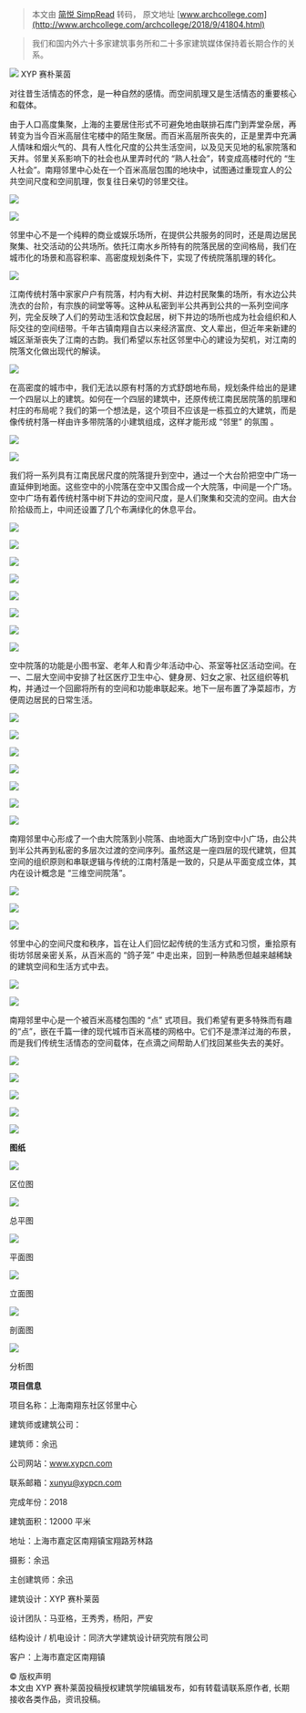 > 本文由 [简悦 SimpRead](http://ksria.com/simpread/) 转码， 原文地址 [www.archcollege.com](http://www.archcollege.com/archcollege/2018/9/41804.html)

> 我们和国内外六十多家建筑事务所和二十多家建筑媒体保持着长期合作的关系。

[![](http://www.archcollege.com/wp-content/uploads/5ba1eb61c1dca.jpg)](http://www.xypcn.com/) XYP 赛朴莱茵

对往昔生活情态的怀念，是一种自然的感情。而空间肌理又是生活情态的重要核心和载体。

由于人口高度集聚，上海的主要居住形式不可避免地由联排石库门到弄堂杂居，再转变为当今百米高层住宅楼中的陌生聚居。而百米高层所丧失的，正是里弄中充满人情味和烟火气的、具有人性化尺度的公共生活空间，以及见天见地的私家院落和天井。邻里关系影响下的社会也从里弄时代的 “熟人社会”，转变成高楼时代的 “生人社会”。南翔邻里中心处在一个百米高层包围的地块中，试图通过重现宜人的公共空间尺度和空间肌理，恢复往日亲切的邻里交往。

[![](http://www.archcollege.com/wp-content/uploads/2018/09/1537327828675643.jpg)](http://www.archcollege.com/wp-content/uploads/2018/09/1537327828675643.jpg)

[![](http://www.archcollege.com/wp-content/uploads/2018/09/1537327828462643.jpg)](http://www.archcollege.com/wp-content/uploads/2018/09/1537327828462643.jpg)

邻里中心不是一个纯粹的商业或娱乐场所，在提供公共服务的同时，还是周边居民聚集、社交活动的公共场所。依托江南水乡所特有的院落民居的空间格局，我们在城市化的场景和高容积率、高密度规划条件下，实现了传统院落肌理的转化。

[![](http://www.archcollege.com/wp-content/uploads/2018/09/1537327821611319.jpg)](http://www.archcollege.com/wp-content/uploads/2018/09/1537327821611319.jpg)

江南传统村落中家家户户有院落，村内有大树、井边村民聚集的场所，有水边公共洗衣的台阶，有宗族的祠堂等等。这种从私密到半公共再到公共的一系列空间序列，完全反映了人们的劳动生活和饮食起居，树下井边的场所也成为社会组织和人际交往的空间纽带。千年古镇南翔自古以来经济富庶、文人辈出，但近年来新建的城区渐渐丧失了江南的古韵。我们希望以东社区邻里中心的建设为契机，对江南的院落文化做出现代的解读。

[![](http://www.archcollege.com/wp-content/uploads/2018/09/1537327821447460.jpg)](http://www.archcollege.com/wp-content/uploads/2018/09/1537327821447460.jpg)

在高密度的城市中，我们无法以原有村落的方式舒朗地布局，规划条件给出的是建一个四层以上的建筑。如何在一个四层的建筑中，还原传统江南民居院落的肌理和村庄的布局呢？我们的第一个想法是，这个项目不应该是一栋孤立的大建筑，而是像传统村落一样由许多带院落的小建筑组成，这样才能形成 “邻里” 的氛围 。

[![](http://www.archcollege.com/wp-content/uploads/2018/09/1537328358837987.jpg)](http://www.archcollege.com/wp-content/uploads/2018/09/1537328358837987.jpg)

[![](http://www.archcollege.com/wp-content/uploads/2018/09/1537328380602183.jpg)](http://www.archcollege.com/wp-content/uploads/2018/09/1537328380602183.jpg)

我们将一系列具有江南民居尺度的院落提升到空中，通过一个大台阶把空中广场一直延伸到地面。这些空中的小院落在空中又围合成一个大院落，中间是一个广场。空中广场有着传统村落中树下井边的空间尺度，是人们聚集和交流的空间。由大台阶拾级而上，中间还设置了几个布满绿化的休息平台。

[![](http://www.archcollege.com/wp-content/uploads/2018/09/1537327821587262.jpg)](http://www.archcollege.com/wp-content/uploads/2018/09/1537327821587262.jpg)

[![](http://www.archcollege.com/wp-content/uploads/2018/09/1537327822136254.jpg)](http://www.archcollege.com/wp-content/uploads/2018/09/1537327822136254.jpg)

[![](http://www.archcollege.com/wp-content/uploads/2018/09/1537327822480449.jpg)](http://www.archcollege.com/wp-content/uploads/2018/09/1537327822480449.jpg)

[![](http://www.archcollege.com/wp-content/uploads/2018/09/1537327822418011.jpg)](http://www.archcollege.com/wp-content/uploads/2018/09/1537327822418011.jpg)

[![](http://www.archcollege.com/wp-content/uploads/2018/09/1537327822268523.jpg)](http://www.archcollege.com/wp-content/uploads/2018/09/1537327822268523.jpg)

[![](http://www.archcollege.com/wp-content/uploads/2018/09/1537327823663182.jpg)](http://www.archcollege.com/wp-content/uploads/2018/09/1537327823663182.jpg)

[![](http://www.archcollege.com/wp-content/uploads/2018/09/1537327823185056.jpg)](http://www.archcollege.com/wp-content/uploads/2018/09/1537327823185056.jpg)

[![](http://www.archcollege.com/wp-content/uploads/2018/09/1537327823992763.jpg)](http://www.archcollege.com/wp-content/uploads/2018/09/1537327823992763.jpg)

空中院落的功能是小图书室、老年人和青少年活动中心、茶室等社区活动空间。在一、二层大空间中安排了社区医疗卫生中心、健身房、妇女之家、社区组织等机构，并通过一个回廊将所有的空间和功能串联起来。地下一层布置了净菜超市，方便周边居民的日常生活。

[![](http://www.archcollege.com/wp-content/uploads/2018/09/1537327825489689.jpg)](http://www.archcollege.com/wp-content/uploads/2018/09/1537327825489689.jpg)

[![](http://www.archcollege.com/wp-content/uploads/2018/09/1537327825339047.jpg)](http://www.archcollege.com/wp-content/uploads/2018/09/1537327825339047.jpg)

[![](http://www.archcollege.com/wp-content/uploads/2018/09/1537327824382513.jpg)](http://www.archcollege.com/wp-content/uploads/2018/09/1537327824382513.jpg)

[![](http://www.archcollege.com/wp-content/uploads/2018/09/1537327824737081.jpg)](http://www.archcollege.com/wp-content/uploads/2018/09/1537327824737081.jpg)

[![](http://www.archcollege.com/wp-content/uploads/2018/09/1537327827972667.jpg)](http://www.archcollege.com/wp-content/uploads/2018/09/1537327827972667.jpg)

[![](http://www.archcollege.com/wp-content/uploads/2018/09/1537327828908201.jpg)](http://www.archcollege.com/wp-content/uploads/2018/09/1537327828908201.jpg)

[![](http://www.archcollege.com/wp-content/uploads/2018/09/1537327825170994.jpg)](http://www.archcollege.com/wp-content/uploads/2018/09/1537327825170994.jpg)

南翔邻里中心形成了一个由大院落到小院落、由地面大广场到空中小广场，由公共到半公共再到私密的多层次过渡的空间序列。虽然这是一座四层的现代建筑，但其空间的组织原则和串联逻辑与传统的江南村落是一致的，只是从平面变成立体，其内在设计概念是 “三维空间院落”。

[![](http://www.archcollege.com/wp-content/uploads/2018/09/1537327825992346.jpg)](http://www.archcollege.com/wp-content/uploads/2018/09/1537327825992346.jpg)

[![](http://www.archcollege.com/wp-content/uploads/2018/09/1537327826693457.jpg)](http://www.archcollege.com/wp-content/uploads/2018/09/1537327826693457.jpg)

[![](http://www.archcollege.com/wp-content/uploads/2018/09/1537327826484715.jpg)](http://www.archcollege.com/wp-content/uploads/2018/09/1537327826484715.jpg)

邻里中心的空间尺度和秩序，旨在让人们回忆起传统的生活方式和习惯，重拾原有街坊邻居亲密关系，从百米高的 “鸽子笼” 中走出来，回到一种熟悉但越来越稀缺的建筑空间和生活方式中去。

[![](http://www.archcollege.com/wp-content/uploads/2018/09/1537327826206841.jpg)](http://www.archcollege.com/wp-content/uploads/2018/09/1537327826206841.jpg)

[![](http://www.archcollege.com/wp-content/uploads/2018/09/1537327827488040.jpg)](http://www.archcollege.com/wp-content/uploads/2018/09/1537327827488040.jpg)

南翔邻里中心是一个被百米高楼包围的 “点” 式项目。我们希望有更多特殊而有趣的“点”，嵌在千篇一律的现代城市百米高楼的网格中。它们不是漂洋过海的布景，而是我们传统生活情态的空间载体，在点滴之间帮助人们找回某些失去的美好。

[![](http://www.archcollege.com/wp-content/uploads/2018/09/1537327827410382.jpg)](http://www.archcollege.com/wp-content/uploads/2018/09/1537327827410382.jpg)

[![](http://www.archcollege.com/wp-content/uploads/2018/09/1537327827964612.jpg)](http://www.archcollege.com/wp-content/uploads/2018/09/1537327827964612.jpg)

[![](http://www.archcollege.com/wp-content/uploads/2018/09/1537327828512820.jpg)](http://www.archcollege.com/wp-content/uploads/2018/09/1537327828512820.jpg)

[![](http://www.archcollege.com/wp-content/uploads/2018/09/1537327828889986.jpg)](http://www.archcollege.com/wp-content/uploads/2018/09/1537327828889986.jpg)

[![](http://www.archcollege.com/wp-content/uploads/2018/09/1537327829685692.jpg)](http://www.archcollege.com/wp-content/uploads/2018/09/1537327829685692.jpg)

**图纸**

[![](http://www.archcollege.com/wp-content/uploads/2018/09/1537328898639053.jpg)](http://www.archcollege.com/wp-content/uploads/2018/09/1537328898639053.jpg)

区位图

[![](http://www.archcollege.com/wp-content/uploads/2018/09/1537328900512897.jpg)](http://www.archcollege.com/wp-content/uploads/2018/09/1537328900512897.jpg)

总平图

[![](http://www.archcollege.com/wp-content/uploads/2018/09/1537328897807767.jpg)](http://www.archcollege.com/wp-content/uploads/2018/09/1537328897807767.jpg)

平面图

[![](http://www.archcollege.com/wp-content/uploads/2018/09/1537328898273779.jpg)](http://www.archcollege.com/wp-content/uploads/2018/09/1537328898273779.jpg)

立面图

[![](http://www.archcollege.com/wp-content/uploads/2018/09/1537328898928028.jpg)](http://www.archcollege.com/wp-content/uploads/2018/09/1537328898928028.jpg)

剖面图

[![](http://www.archcollege.com/wp-content/uploads/2018/09/1537328899619540.jpg)](http://www.archcollege.com/wp-content/uploads/2018/09/1537328899619540.jpg)

分析图

**项目信息**

项目名称：上海南翔东社区邻里中心

建筑师或建筑公司：

建筑师：余迅

公司网站：www.xypcn.com

联系邮箱：xunyu@xypcn.com

完成年份：2018

建筑面积：12000 平米

地址：上海市嘉定区南翔镇宝翔路芳林路

摄影：余迅

主创建筑师：余迅

建筑设计：XYP 赛朴莱茵

设计团队：马亚格，王秀秀，杨阳，严安

结构设计 / 机电设计：同济大学建筑设计研究院有限公司

客户：上海市嘉定区南翔镇

© 版权声明  
本文由 XYP 赛朴莱茵投稿授权建筑学院编辑发布，如有转载请联系原作者, 长期接收各类作品，资讯投稿。
